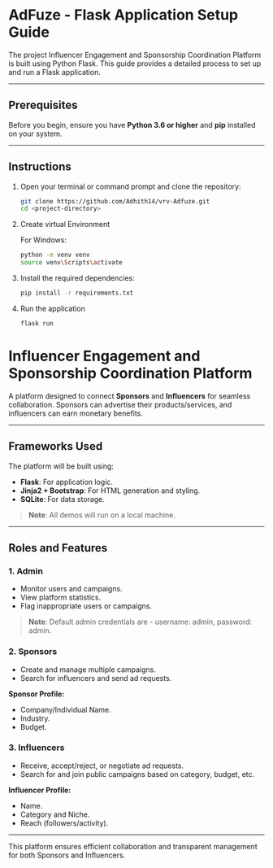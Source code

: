# AdFuze - Flask Application Setup Guide

The project Influencer Engagement and Sponsorship Coordination Platform is built using Python Flask. This guide provides a detailed process to set up and run a Flask application.

---

## Prerequisites

Before you begin, ensure you have **Python 3.6 or higher** and **pip** installed on your system.

---

## Instructions

1. Open your terminal or command prompt and clone the repository:
   ```bash
   git clone https://github.com/Adhith14/vrv-Adfuze.git
   cd <project-directory>

2. Create virtual Environment

   For Windows:
   ```bash
   python -m venv venv
   source venv\Scripts\activate

3. Install the required dependencies:
   ```bash
   pip install -r requirements.txt

4. Run the application
   ```bash
   flask run

# Influencer Engagement and Sponsorship Coordination Platform

A platform designed to connect **Sponsors** and **Influencers** for seamless collaboration. Sponsors can advertise their products/services, and influencers can earn monetary benefits.

---

## Frameworks Used

The platform will be built using:
- **Flask**: For application logic.
- **Jinja2 + Bootstrap**: For HTML generation and styling.
- **SQLite**: For data storage.

> **Note**: All demos will run on a local machine.

---

## Roles and Features

### 1. Admin  
- Monitor users and campaigns.
- View platform statistics.
- Flag inappropriate users or campaigns.
> **Note**: Default admin credentials are - username: admin, password: admin.

### 2. Sponsors  
- Create and manage multiple campaigns.  
- Search for influencers and send ad requests.  

**Sponsor Profile:**
- Company/Individual Name.  
- Industry.  
- Budget.

### 3. Influencers  
- Receive, accept/reject, or negotiate ad requests.  
- Search for and join public campaigns based on category, budget, etc.  

**Influencer Profile:**
- Name.  
- Category and Niche.  
- Reach (followers/activity).  

--- 

This platform ensures efficient collaboration and transparent management for both Sponsors and Influencers.


